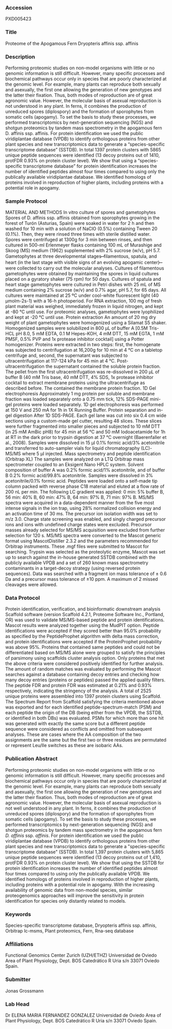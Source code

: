 ### Accession
PXD005423

### Title
Proteome of the Apogamous Fern Dryopteris affinis ssp. affinis

### Description
Performing proteomic studies on non-model organisms with little or no genomic information is still difficult. However, many specific processes and biochemical pathways occur only in species that are poorly characterized at the genomic level. For example, many plants can reproduce both sexually and asexually, the first one allowing the generation of new genotypes and the latter their fixation. Thus, both modes of reproduction are of great agronomic value. However, the molecular basis of asexual reproduction is not understood in any plant. In ferns, it combines the production of unreduced spores (diplospory) and the formation of sporophytes from somatic cells (apogamy). To set the basis to study these processes, we performed transcriptomics by next-generation sequencing (NGS) and shotgun proteomics by tandem mass spectrometry in the apogamous fern D. affinis ssp. affinis. For protein identification we used the public viridiplantae database (VPDB) to identify orthologous proteins from other plant species and new transcriptomics data to generate a “species-specific transcriptome database” (SSTDB). In total 1397 protein clusters with 5865 unique peptide sequences were identified (13 decoy proteins out of 1410, protFDR 0.93% on protein cluster level). We show that using a “species-specific transcriptome database” for protein identification increases the number of identified peptides almost four times compared to using only the publically available viridiplantae database. We identified homologs of proteins involved in reproduction of higher plants, including proteins with a potential role in apogamy.

### Sample Protocol
MATERIAL AND METHODS In vitro culture of spores and gametophytes   Spores of D. affinis ssp. affinis obtained from sporophytes growing in the forest of Turón (Asturias, Spain) were soaked in water for 2 h and then washed for 10 min with a solution of NaClO (0.5%) containing Tween 20 (0.1%). Then, they were rinsed three times with sterile distilled water. Spores were centrifuged at 1300g for 3 min between rinses, and then cultured in 500-ml Erlenmeyer flasks containing 100 mL of Murashige and Skoog (MS) medium (1962) supplemented with 2% sucrose (w/v), pH 5.7.   Gametophytes at three developmental stages ̶̶̶ filamentous, spatula, and heart (in the last stage with visible signs of an evolving apogamic center) ̶̶̶ were collected to carry out the molecular analyses. Cultures of filamentous gametophytes were obtained by maintaining the spores in liquid cultures placed on a gyratory shaker (75 rpm) for 50 days. Cultures of spatula and heart stage gametophytes were cultured in Petri dishes with 25 mL of MS medium containing 2% sucrose (w/v) and 0.7% agar, pH 5.7, for 65 days. All cultures were maintained at 25 ºC under cool-white fluorescent light (40 μmolm-2s-1) with a 16-h photoperiod. For RNA extraction, 100 mg of fresh plant material was weighed, immediately frozen in liquid nitrogen, and kept at -80 °C until use. For proteomic analyses, gametophytes were lyophilized and kept at -20 °C until use.  Protein extraction  An amount of 20 mg dry weight of plant gametophytes were homogenized using a Silamat S5 shaker. Homogenized samples were solubilized in 800 μL of buffer A [0.5M Tris-HCL pH 8.0, 5 mM EDTA, 0.1 M Hepes-KOH, 4 mM DTT, 15 mM EGTA, 1 mM PMSF, 0.5% PVP and 1x protease inhibitor cocktail] using a Potter homogenizer. Proteins were extracted in two steps: first, the homogenate was subjected to centrifugation at 16,200g for 10 min at 4 °C on a tabletop centrifuge and, second, the supernatant was subjected to ultracentrifugation at 117-124 kPa for 45 min at 4 °C. Post-ultracentrifugation the supernatant contained the soluble protein fraction. The pellet from the first ultracentrifugation was re-dissolved in 200 μL of buffer B (40 mM Tris base, 40 mM DTT, 4% SDS, 1x protease inhibitor cocktail  to extract membrane proteins using the ultracentrifuge as described before. The contained the membrane protein fraction.   1D Gel electrophoresis  Approximately 1 mg protein per soluble and membrane fraction was loaded separately onto a 0.75 mm tick, 12% SDS-PAGE mini-gel proteins were loaded separately. 1D gel electrophoresis was performed at 150 V and 250 mA for 1h in 1X Running Buffer.  Protein separation and in-gel digestion  After 1D SDS-PAGE. Each gel lane was cut into six 0.4 cm wide sections using a custom-made gel cutter, resulting 48 slices. These slices were further fragmented into smaller pieces and subjected to 10 mM DTT (in 25 mM AmBic pH8) for 45 min at 56 °C and 50 mM Iodoacetamide for 1h at RT in the dark prior to trypsin digestion at 37 °C overnight (Baerenfaller et al., 2008). Samples were dissolved in 15 µl 0.1% formic acid/3% acetonitrile and transferred to auto-sampler vials for liquid chromatography (LC)-MS/MS where 5 µl injected.   Mass spectrometry and peptide identification (Orbitrap XL)   The samples were analyzed on a LTQ Orbitrap mass spectrometer coupled to an Eksigent Nano HPLC system. Solvent composition of buffer A was 0.2% formic acid/1% acetonitrile, and of buffer B 0.2% formic acid/99.8% acetonitrile. Samples were dissolved in 3% acetonitrile/0.1% formic acid. Peptides were loaded onto a self-made tip column packed with reverse phase C18 material and eluted at a flow rate of 200 nL per min. The following LC gradient was applied: 0 min: 5% buffer B, 56 min: 40% B, 60 min: 47% B, 64 min: 97% B, 71 min: 97% B. MS/MS spectra were acquired in a data-dependent manner from the five most intense signals in the ion trap, using 28% normalized collision energy and an activation time of 30 ms. The precursor ion isolation width was set to m/z 3.0. Charge state screening was enabled, and singly charged precursor ions and ions with undefined charge states were excluded. Precursor masses already selected for MS/MS acquisition were excluded from further selection for 120 s. MS/MS spectra were converted to the Mascot generic format using MascotDistiller 2.3.2 and the parameters recommended for Orbitrap instruments. These .mgf files were submitted to Mascot  for searching. Trypsin was selected as the proteolytic enzyme, Mascot was set up to search against the in-house generated SSTDB combined with the publicly available VPDB and a set of 260 known mass spectrometry contaminants in a target-decoy strategy (using reversed protein sequences). Data was searched with a fragment ion mass tolerance of ± 0.6 Da and a precursor mass tolerance of ±10 ppm. A maximum of 2 missed cleavages were allowed.

### Data Protocol
Protein identification, verification, and bioinformatic downstream analysis   Scaffold software (version Scaffold 4.2.1, Proteome Software Inc., Portland, OR) was used to validate MS/MS-based peptide and protein identifications. Mascot results were analyzed together using the MudPIT option. Peptide identifications were accepted if they scored better than 95.0% probability as specified by the PeptideProphet algorithm with delta mass correction, and protein identifications were accepted if the ProteinProphet probability was above 95%. Proteins that contained same peptides and could not be differentiated based on MS/MS alone were grouped to satisfy the principles of parsimony using scaffolds cluster analysis option. Only proteins that met the above criteria were considered positively identified for further analysis. The amount of random matches was evaluated by performing the Mascot searches against a database containing decoy entries and checking how many decoy entries (proteins or peptides) passed the applied quality filters. The peptide FDR and protein FDR was estimated at 0.21% and 0.93% respectively, indicating the stringency of the analysis. A total of 2525 unique proteins were assembled into 1397 protein clusters using Scaffold. The Spectrum Report from Scaffold satisfying the criteria mentioned above was exported and for each identified peptide-spectrum-match (PSM) and each peptide the origin of the DB (being either from the VPDB, the SSTDB, or identified in both DBs) was evaluated. PSMs for which more than one hit was generated with exactly the same score but a different peptide sequence were considered as conflicts and omitted from subsequent analyses. These are cases where the AA composition of the two assignments are the same but the first two or three residues are permutated or represent Leu/Ile switches as these are isobaric AAs.

### Publication Abstract
Performing proteomic studies on non-model organisms with little or no genomic information is still difficult. However, many specific processes and biochemical pathways occur only in species that are poorly characterized at the genomic level. For example, many plants can reproduce both sexually and asexually, the first one allowing the generation of new genotypes and the latter their fixation. Thus, both modes of reproduction are of great agronomic value. However, the molecular basis of asexual reproduction is not well understood in any plant. In ferns, it combines the production of unreduced spores (diplospory) and the formation of sporophytes from somatic cells (apogamy). To set the basis to study these processes, we performed transcriptomics by next-generation sequencing (NGS) and shotgun proteomics by tandem mass spectrometry in the apogamous fern <i>D. affinis</i> ssp. <i>affinis</i>. For protein identification we used the public viridiplantae database (VPDB) to identify orthologous proteins from other plant species and new transcriptomics data to generate a "species-specific transcriptome database" (SSTDB). In total 1,397 protein clusters with 5,865 unique peptide sequences were identified (13 decoy proteins out of 1,410, protFDR 0.93% on protein cluster level). We show that using the SSTDB for protein identification increases the number of identified peptides almost four times compared to using only the publically available VPDB. We identified homologs of proteins involved in reproduction of higher plants, including proteins with a potential role in apogamy. With the increasing availability of genomic data from non-model species, similar proteogenomics approaches will improve the sensitivity in protein identification for species only distantly related to models.

### Keywords
Species-specific transcriptome database, Dryopteris affinis ssp. affinis, Orbitrap lc-msms, Plant proteomics, Fern, Rna-seq database

### Affiliations
Functional Genomics Center Zurich (UZH/ETHZ)
Universidad de Oviedo Area of Plant Physiology, Dept. BOS Catedrático R Uria s/n 33071 Oviedo Spain.

### Submitter
Jonas Grossmann

### Lab Head
Dr ELENA MARIA FERNANDEZ GONZALEZ
Universidad de Oviedo Area of Plant Physiology, Dept. BOS Catedrático R Uria s/n 33071 Oviedo Spain.


